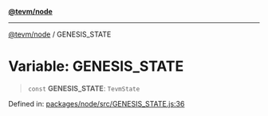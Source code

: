 [**@tevm/node**](../README.md)

***

[@tevm/node](../globals.md) / GENESIS\_STATE

# Variable: GENESIS\_STATE

> `const` **GENESIS\_STATE**: `TevmState`

Defined in: [packages/node/src/GENESIS\_STATE.js:36](https://github.com/evmts/tevm-monorepo/blob/main/packages/node/src/GENESIS_STATE.js#L36)
